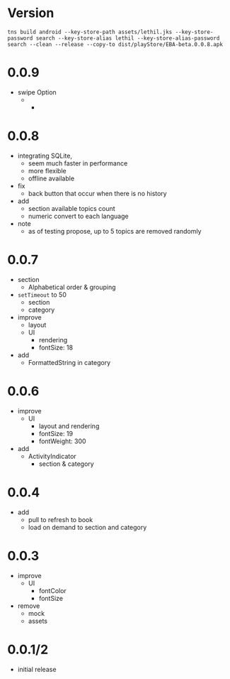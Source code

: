 # Version

```
tns build android --key-store-path assets/lethil.jks --key-store-password search --key-store-alias lethil --key-store-alias-password search --clean --release --copy-to dist/playStore/EBA-beta.0.0.8.apk
```


# 0.0.9
- swipe Option
  - *

# 0.0.8
- integrating SQLite,
  - seem much faster in performance
  - more flexible
  - offline available
- fix
  - back button that occur when there is no history
- add
  - section available topics count
  - numeric convert to each language
- note
  - as of testing propose, up to 5 topics are removed randomly

# 0.0.7
- section
  - Alphabetical order & grouping
- `setTimeout` to 50
  - section
  - category
- improve
  - layout
  - UI
    - rendering
    - fontSize: 18
- add
  - FormattedString in category

# 0.0.6
- improve
  - UI
    - layout and rendering
    - fontSize: 19
    - fontWeight: 300
- add
  - ActivityIndicator
    - section & category

# 0.0.4
- add
  - pull to refresh to book
  - load on demand to section and category


# 0.0.3
- improve
  - UI
    - fontColor
    - fontSize
- remove
  - mock
  - assets

# 0.0.1/2
- initial release
